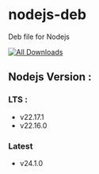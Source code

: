 # nodejs-deb

Deb file for Nodejs


[![All Downloads](https://img.shields.io/github/downloads/jakbin/deb-scripts/total.svg)](https://github.com/jakbin/deb-scripts)

## Nodejs Version : 


### LTS :
- v22.17.1
- v22.16.0 

### Latest
- v24.1.0